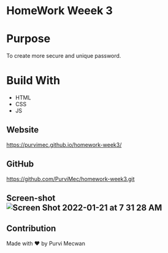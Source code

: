 # HomeWork Weeek 3

# Purpose
To create more secure and unique password.

# Build With
* HTML
* CSS
* JS

## Website
https://purvimec.github.io/homework-week3/

## GitHub
https://github.com/PurviMec/homework-week3.git

## Screen-shot![Screen Shot 2022-01-21 at 7 31 28 AM](https://user-images.githubusercontent.com/86253830/150527615-a7167924-571a-4272-aeb6-92d4ec72cb27.png)

## Contribution
Made with ❤️ by Purvi Mecwan


